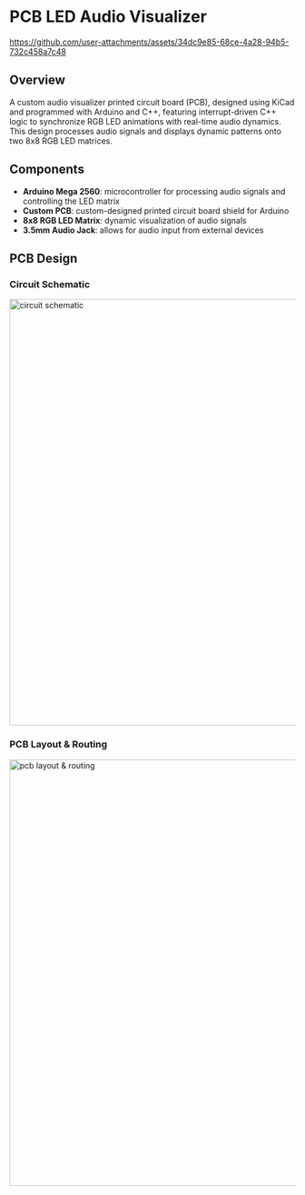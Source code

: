 # PCB LED Audio Visualizer
https://github.com/user-attachments/assets/34dc9e85-68ce-4a28-94b5-732c458a7c48

## Overview
A custom audio visualizer printed circuit board (PCB), designed using KiCad and programmed with Arduino and C++, featuring interrupt-driven C++ logic to synchronize RGB LED animations with real-time audio dynamics. This design processes audio signals and displays dynamic patterns onto two 8x8 RGB LED matrices.

## Components
- **Arduino Mega 2560**: microcontroller for processing audio signals and controlling the LED matrix
- **Custom PCB**: custom-designed printed circuit board shield for Arduino
- **8x8 RGB LED Matrix**: dynamic visualization of audio signals
- **3.5mm Audio Jack**: allows for audio input from external devices

## PCB Design
### Circuit Schematic
<img width="750" alt="circuit schematic" src="https://github.com/user-attachments/assets/a67aba29-bf09-4e32-831c-4a721fceff6b"/>

### PCB Layout & Routing
<img width="750" alt="pcb layout & routing" src="https://github.com/user-attachments/assets/d7244471-9949-4553-851f-305cf95083e3"/>
